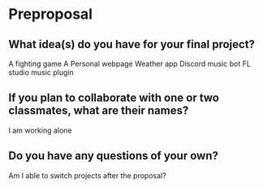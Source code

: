 # Preproposal

## What idea(s) do you have for your final project?

A fighting game
A Personal webpage
Weather app
Discord music bot
FL studio music plugin

## If you plan to collaborate with one or two classmates, what are their names?

I am working alone

## Do you have any questions of your own?

Am I able to switch projects after the proposal?
